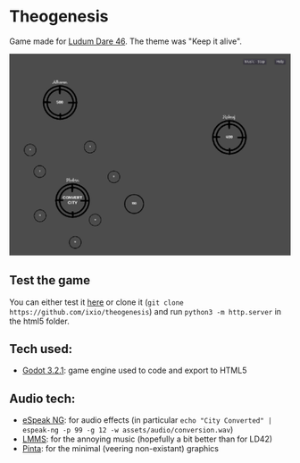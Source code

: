 # Theogenesis

Game made for [Ludum Dare 46](https://ldjam.com/events/ludum-dare/46). The theme was "Keep it alive".

![Game Screenshot](/screenshot.png)

## Test the game

You can either test it [here](https://ixio.github.io/theogenesis/html5/index.html) or clone it (`git clone https://github.com/ixio/theogenesis`) and run `python3 -m http.server` in the html5 folder.

## Tech used:

* [Godot 3.2.1](https://godotengine.org/): game engine used to code and export to HTML5

## Audio tech:

* [eSpeak NG](https://github.com/espeak-ng/espeak-ng): for audio effects (in particular `echo "City Converted" | espeak-ng -p 99 -g 12 -w assets/audio/conversion.wav`)
* [LMMS](https://lmms.io/): for the annoying music (hopefully a bit better than for LD42)
* [Pinta](https://pinta-project.com/pintaproject/pinta/): for the minimal (veering non-existant) graphics
